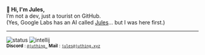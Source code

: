 **👋 Hi, I'm Jules,**  
I’m not a dev, just a tourist on GitHub.  
(Yes, Google Labs has an AI called [Jules](https://jules.google)… but I was here first.)  

---
![status](https://api.statusbadges.me/badge/status/1164597199594852395?simple=true) ![intellij](https://api.statusbadges.me/badge/intellij/1164597199594852395)  
<sub>**Discord** : [``@juthing_``](https://discord.com/users/1164597199594852395) **Mail** : [``jules@juthing.xyz``](mailto:jules@juthing.xyz) 
</sub>
